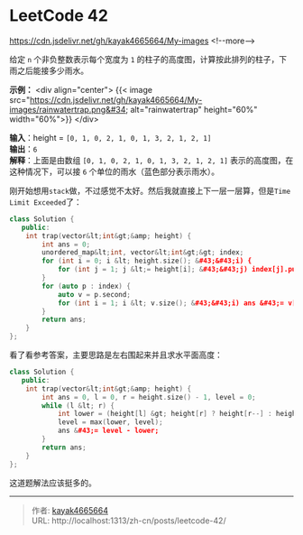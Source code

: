 # LeetCode 42


https://cdn.jsdelivr.net/gh/kayak4665664/My-images
&lt;!--more--&gt;

给定 `n` 个非负整数表示每个宽度为 `1` 的柱子的高度图，计算按此排列的柱子，下雨之后能接多少雨水。

**示例：**
&lt;div align=&#34;center&#34;&gt;
{{&lt; image src=&#34;https://cdn.jsdelivr.net/gh/kayak4665664/My-images/rainwatertrap.png&#34; alt=&#34;rainwatertrap&#34; height=&#34;60%&#34; width=&#34;60%&#34;&gt;}}
&lt;/div&gt;

**输入**：height = `[0, 1, 0, 2, 1, 0, 1, 3, 2, 1, 2, 1]`  
**输出**：`6`  
**解释**：上面是由数组 `[0, 1, 0, 2, 1, 0, 1, 3, 2, 1, 2, 1]` 表示的高度图，在这种情况下，可以接 `6` 个单位的雨水（蓝色部分表示雨水）。

刚开始想用`stack`做，不过感觉不太好。然后我就直接上下一层一层算，但是`Time Limit Exceeded`了：

```cpp
class Solution {
   public:
    int trap(vector&lt;int&gt;&amp; height) {
        int ans = 0;
        unordered_map&lt;int, vector&lt;int&gt;&gt; index;
        for (int i = 0; i &lt; height.size(); &#43;&#43;i) {
            for (int j = 1; j &lt;= height[i]; &#43;&#43;j) index[j].push_back(i);
        }
        for (auto p : index) {
            auto v = p.second;
            for (int i = 1; i &lt; v.size(); &#43;&#43;i) ans &#43;= v[i] - v[i - 1] - 1;
        }
        return ans;
    }
};
```

看了看参考答案，主要思路是左右围起来并且求水平面高度：
```cpp
class Solution {
   public:
    int trap(vector&lt;int&gt;&amp; height) {
        int ans = 0, l = 0, r = height.size() - 1, level = 0;
        while (l &lt; r) {
            int lower = (height[l] &gt; height[r] ? height[r--] : height[l&#43;&#43;]);
            level = max(lower, level);
            ans &#43;= level - lower;
        }
        return ans;
    }
};
```

这道题解法应该挺多的。

---

> 作者: [kayak4665664](https://github.com/kayak4665664)  
> URL: http://localhost:1313/zh-cn/posts/leetcode-42/  

